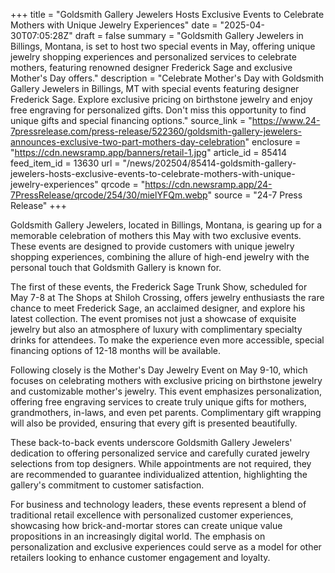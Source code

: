 +++
title = "Goldsmith Gallery Jewelers Hosts Exclusive Events to Celebrate Mothers with Unique Jewelry Experiences"
date = "2025-04-30T07:05:28Z"
draft = false
summary = "Goldsmith Gallery Jewelers in Billings, Montana, is set to host two special events in May, offering unique jewelry shopping experiences and personalized services to celebrate mothers, featuring renowned designer Frederick Sage and exclusive Mother's Day offers."
description = "Celebrate Mother's Day with Goldsmith Gallery Jewelers in Billings, MT with special events featuring designer Frederick Sage. Explore exclusive pricing on birthstone jewelry and enjoy free engraving for personalized gifts. Don't miss this opportunity to find unique gifts and special financing options."
source_link = "https://www.24-7pressrelease.com/press-release/522360/goldsmith-gallery-jewelers-announces-exclusive-two-part-mothers-day-celebration"
enclosure = "https://cdn.newsramp.app/banners/retail-1.jpg"
article_id = 85414
feed_item_id = 13630
url = "/news/202504/85414-goldsmith-gallery-jewelers-hosts-exclusive-events-to-celebrate-mothers-with-unique-jewelry-experiences"
qrcode = "https://cdn.newsramp.app/24-7PressRelease/qrcode/254/30/mielYFQm.webp"
source = "24-7 Press Release"
+++

<p>Goldsmith Gallery Jewelers, located in Billings, Montana, is gearing up for a memorable celebration of mothers this May with two exclusive events. These events are designed to provide customers with unique jewelry shopping experiences, combining the allure of high-end jewelry with the personal touch that Goldsmith Gallery is known for.</p><p>The first of these events, the Frederick Sage Trunk Show, scheduled for May 7-8 at The Shops at Shiloh Crossing, offers jewelry enthusiasts the rare chance to meet Frederick Sage, an acclaimed designer, and explore his latest collection. The event promises not just a showcase of exquisite jewelry but also an atmosphere of luxury with complimentary specialty drinks for attendees. To make the experience even more accessible, special financing options of 12-18 months will be available.</p><p>Following closely is the Mother's Day Jewelry Event on May 9-10, which focuses on celebrating mothers with exclusive pricing on birthstone jewelry and customizable mother's jewelry. This event emphasizes personalization, offering free engraving services to create truly unique gifts for mothers, grandmothers, in-laws, and even pet parents. Complimentary gift wrapping will also be provided, ensuring that every gift is presented beautifully.</p><p>These back-to-back events underscore Goldsmith Gallery Jewelers' dedication to offering personalized service and carefully curated jewelry selections from top designers. While appointments are not required, they are recommended to guarantee individualized attention, highlighting the gallery's commitment to customer satisfaction.</p><p>For business and technology leaders, these events represent a blend of traditional retail excellence with personalized customer experiences, showcasing how brick-and-mortar stores can create unique value propositions in an increasingly digital world. The emphasis on personalization and exclusive experiences could serve as a model for other retailers looking to enhance customer engagement and loyalty.</p>